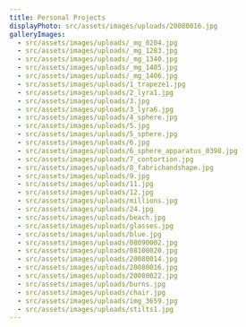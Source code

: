```yaml
---
title: Personal Projects
displayPhoto: src/assets/images/uploads/20080016.jpg
galleryImages:
  - src/assets/images/uploads/_mg_0204.jpg
  - src/assets/images/uploads/_mg_1283.jpg
  - src/assets/images/uploads/_mg_1340.jpg
  - src/assets/images/uploads/_mg_1405.jpg
  - src/assets/images/uploads/_mg_1406.jpg
  - src/assets/images/uploads/1_trapeze1.jpg
  - src/assets/images/uploads/2_lyra1.jpg
  - src/assets/images/uploads/3.jpg
  - src/assets/images/uploads/3_lyra6.jpg
  - src/assets/images/uploads/4_sphere.jpg
  - src/assets/images/uploads/5.jpg
  - src/assets/images/uploads/5_sphere.jpg
  - src/assets/images/uploads/6.jpg
  - src/assets/images/uploads/6_sphere_apparatus_0398.jpg
  - src/assets/images/uploads/7_contortion.jpg
  - src/assets/images/uploads/8_fabrichandshape.jpg
  - src/assets/images/uploads/9.jpg
  - src/assets/images/uploads/11.jpg
  - src/assets/images/uploads/12.jpg
  - src/assets/images/uploads/millions.jpg
  - src/assets/images/uploads/24.jpg
  - src/assets/images/uploads/beach.jpg
  - src/assets/images/uploads/glasses.jpg
  - src/assets/images/uploads/blue.jpg
  - src/assets/images/uploads/08090002.jpg
  - src/assets/images/uploads/08100020.jpg
  - src/assets/images/uploads/20080014.jpg
  - src/assets/images/uploads/20080016.jpg
  - src/assets/images/uploads/20080022.jpg
  - src/assets/images/uploads/burns.jpg
  - src/assets/images/uploads/chair.jpg
  - src/assets/images/uploads/img_3659.jpg
  - src/assets/images/uploads/stilts1.jpg
---
```

